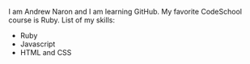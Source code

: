 I am Andrew Naron and I am learning GitHub.
My favorite CodeSchool course is Ruby.
List of my skills:
* Ruby
* Javascript
* HTML and CSS
